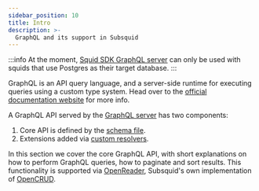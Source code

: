 ```yaml
---
sidebar_position: 10
title: Intro
description: >-
  GraphQL and its support in Subsquid
---
```


:::info
At the moment, [Squid SDK GraphQL server](/sdk/reference/graphql-server) can only be used with squids that use Postgres as their target database.
:::

GraphQL is an API query language, and a server-side runtime for executing queries using a custom type system. Head over to the [official documentation website](https://graphql.org/learn/) for more info.

A GraphQL API served by the [GraphQL server](/sdk/reference/graphql-server) has two components:

1. Core API is defined by the [schema file](/sdk/reference/schema-file).
2. Extensions added via [custom resolvers](/sdk/reference/graphql-server/custom-resolvers).

In this section we cover the core GraphQL API, with short explanations on how to perform GraphQL queries, how to paginate and sort results. This functionality is supported via [OpenReader](https://github.com/subsquid/squid-sdk/tree/master/graphql/openreader), Subsquid's own implementation of [OpenCRUD](https://www.opencrud.org).
